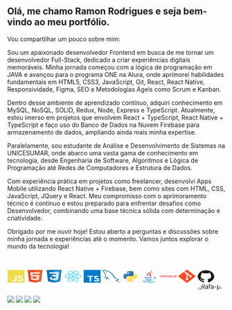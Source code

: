 ## Olá, me chamo Ramon Rodrigues e seja bem-vindo ao meu portfólio.

Vou compartilhar um pouco sobre mim:

Sou um apaixonado desenvolvedor Frontend em busca de me tornar um desenvolvedor Full-Stack, dedicado a criar experiências digitais memoráveis. Minha jornada começou com a lógica de programação em JAVA e avançou para o programa ONE na Alura, onde aprimorei habilidades fundamentais em HTML5, CSS3, JavaScript, Git, React, React Native, Responsividade, Figma, SEO e Metodologias Ágeis como Scrum e Kanban.

Dentro desse ambiente de aprendizado contínuo, adquiri conhecimento em MySQL, NoSQL, SOLID, Redux, Node, Express e TypeScript. Atualmente, estou imerso em projetos que envolvem React + TypeScript, React Native + TypeScript e faço uso do Banco de Dados na Nuvem Firebase para armazenamento de dados, ampliando ainda mais minha expertise.

Paralelamente, sou estudante de Análise e Desenvolvimento de Sistemas na UNICESUMAR, onde abarco uma vasta gama de conhecimento em tecnologia, desde Engenharia de Software, Algoritmos e Lógica de Programação até Redes de Computadores e Estrutura de Dados.

Com experiência prática em projetos como freelancer, desenvolvi Apps Mobile utilizando React Native + Firebase, bem como sites com HTML, CSS, JavaScript, JQuery e React. Meu compromisso com o aprimoramento técnico é contínuo e estou preparado para enfrentar desafios como Desenvolvedor, combinando uma base técnica sólida com determinação e criatividade.

Obrigado por me ouvir hoje! Estou aberto a perguntas e discussões sobre minha jornada e experiências até o momento. Vamos juntos explorar o mundo da tecnologia!
##

<div style="display: inline_block"><br>
  <img align="center" alt="Ramon-JavaScript" height="30" width="40" src="https://raw.githubusercontent.com/devicons/devicon/master/icons/javascript/javascript-plain.svg">
  <img align="center" alt="Ramon-HTML" height="30" width="40" src="https://raw.githubusercontent.com/devicons/devicon/master/icons/html5/html5-original.svg">
  <img align="center" alt="Ramon-CSS" height="30" width="40" src="https://raw.githubusercontent.com/devicons/devicon/master/icons/css3/css3-original.svg">
  <img align="center" alt="Ramon-React" height="30" width="40" src="https://raw.githubusercontent.com/devicons/devicon/master/icons/react/react-original.svg">
  <img align="center" alt="Ramon-TypeScript" height="30" width="40" src="https://raw.githubusercontent.com/devicons/devicon/master/icons/typescript/typescript-original.svg">
  <img align="center" alt="Ramon-MySQL" height="30" width="40" src="https://raw.githubusercontent.com/devicons/devicon/master/icons/mysql/mysql-original.svg">
  <img align="center" alt="Ramon-Python" height="30" width="40" src="https://raw.githubusercontent.com/devicons/devicon/master/icons/python/python-original.svg">
  <img align="center" alt="Ramon-JAVA" height="30" width="40" src="https://raw.githubusercontent.com/devicons/devicon/master/icons/java/java-original.svg">
  <img align="center" alt="Ramon-Oracle" height="30" width="40" src="https://raw.githubusercontent.com/devicons/devicon/master/icons/oracle/oracle-original.svg">
  <img align="center" alt="Ramon-Git" height="30" width="40" src="https://raw.githubusercontent.com/devicons/devicon/master/icons/git/git-original.svg">
  <img align="center" alt="Ramon-GitHub" height="30" width="40" src="https://raw.githubusercontent.com/devicons/devicon/master/icons/github/github-original.svg">
  <img align="right" alt="Rafa-pic" height="150" style="border-radius:50px;" src="https://cdn.discordapp.com/attachments/579702864814014476/1053661000844447824/Design_sem_nome.gif">
</div>
  
  ##
 
<div> 
  <a href="https://www.youtube.com/channel/UCrMfq6Q-93_rDdziBpm7wZA" target="_blank"><img src="https://img.shields.io/badge/YouTube-FF0000?style=for-the-badge&logo=youtube&logoColor=white" target="_blank"></a>
 <a href="https://discord.gg/234887974200803329" target="_blank"><img src="https://img.shields.io/badge/Discord-7289DA?style=for-the-badge&logo=discord&logoColor=white" target="_blank"></a> 
  <a href = "ramonrodsouza@gmail.com"><img src="https://img.shields.io/badge/-Gmail-%23333?style=for-the-badge&logo=gmail&logoColor=white" target="_blank"></a>
  <a href="https://www.linkedin.com/in/ramonrodsouza/ target="_blank"><img src="https://img.shields.io/badge/-LinkedIn-%230077B5?style=for-the-badge&logo=linkedin&logoColor=white" target="_blank"></a> 
 

</div>
